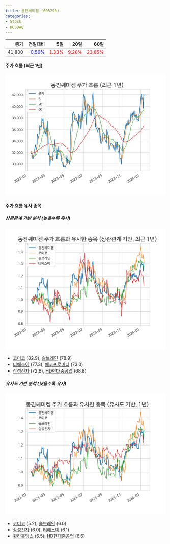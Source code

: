 ```yaml
---
title: 동진쎄미켐 (005290)
categories:
- Stock
- KOSDAQ
---
```


|종가|전일대비|5일|20일|60일|
|---:|-------:|--:|---:|---:|
|41,800|<span style="color: blue">-0.59%</span>|<span style="color: red">1.33%</span>|<span style="color: red">9.28%</span>|<span style="color: red">23.85%</span>|

<!-- more -->


#### 주가 흐름 (최근 1년)
![005290](/assets/images/stock/005290.png)


#### 주가 흐름 유사 종목


##### 상관관계 기반 분석 (높을수록 유사)
![005290](/assets/images/stock/005290_corr.png)
- [코미코](/183300/) (82.9), [솔브레인](/357780/) (78.9)
- [티에스이](/131290/) (77.3), [에코프로머티](/450080/) (73.0)
- [삼성전자](/005930/) (72.6), [HD현대중공업](/329180/) (68.8)


##### 유사도 기반 분석 (낮을수록 유사)	
![005290](/assets/images/stock/005290_sim.png)
- [코미코](/183300/) (5.2), [솔브레인](/357780/) (6.0)
- [삼성전자](/005930/) (6.0), [티에스이](/131290/) (6.1)
- [휠라홀딩스](/081660/) (6.5), [HD현대중공업](/329180/) (6.6)